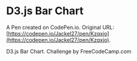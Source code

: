 # D3.js Bar Chart

A Pen created on CodePen.io. Original URL: [https://codepen.io/Jackel27/pen/Kzqxjo](https://codepen.io/Jackel27/pen/Kzqxjo).

D3.js Bar Chart.
Challenge by FreeCodeCamp.com

